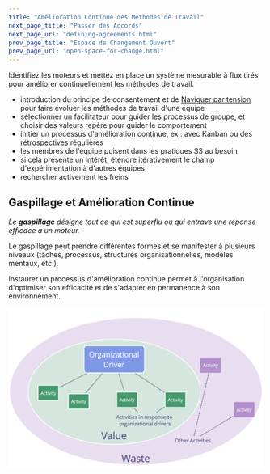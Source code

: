 ```yaml
---
title: "Amélioration Continue des Méthodes de Travail"
next_page_title: "Passer des Accords"
next_page_url: "defining-agreements.html"
prev_page_title: "Espace de Changement Ouvert"
prev_page_url: "open-space-for-change.html"
---
```



<div class="card summary"><div class="card-body">Identifiez les moteurs et mettez en place un système mesurable à flux tirés pour améliorer continuellement les méthodes de travail.
</div></div>

- introduction du principe de consentement et de [Naviguer par tension](navigate-via-tension.html) pour faire évoluer les méthodes de travail d'une équipe
- sélectionner un facilitateur pour guider les processus de groupe, et choisir des valeurs repère pour guider le comportement
- initier un processus d'amélioration continue, ex : avec Kanban ou des [rétrospectives](retrospective.html) régulières
- les membres de l'équipe puisent dans les pratiques S3 au besoin
- si cela présente un intérêt, étendre itérativement le champ d'expérimentation à d'autres équipes
- rechercher activement les freins

## Gaspillage et Amélioration Continue

_Le **gaspillage** désigne tout ce qui est superflu ou qui entrave une réponse efficace à un moteur._

Le gaspillage peut prendre différentes formes et se manifester à plusieurs niveaux (tâches, processus, structures organisationnelles, modèles mentaux, etc.).

Instaurer un processus d'amélioration continue permet à l'organisation d'optimiser son efficacité et de s'adapter en permanence à son environnement.

![Moteurs, Valeur et Gaspillage](img/workflow-and-value/drivers-value-waste.png)